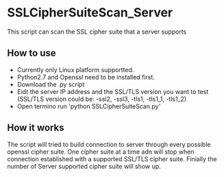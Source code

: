 # SSLCipherSuiteScan_Server
This script can scan the SSL cipher suite that a server supports    
## How to use
* Currently only Linux platform supportted.
* Python2.7 and Openssl need to be installed first.
* Download the .py script
* Eidt the server IP address and the SSL/TLS version you want to test
 (SSL/TLS version could be: -ssl2, -ssl3, -tls1, -tls1_1, -tls1_2)
* Open termino run 'python SSLCipherSuiteScan.py'

## How it works
The script will tried to build connection to server through every possible openssl cipher suite. 
One cipher suite at a time adn will stop when connection established with a supported SSL/TLS cipher suite.
Finially the number of Server supported cipher suite will show up.
